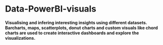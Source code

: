 # Data-PowerBI-visuals

#### Visualising and infering interesting insights using different datasets. Barcharts, maps, scatterplots, donut charts and custom visuals like chord charts are used to create interactive dashboards and explore the visualizations.
